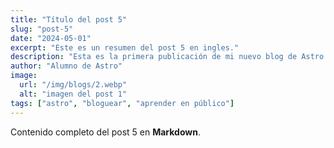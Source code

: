 ```yaml
---
title: "Título del post 5"
slug: "post-5"
date: "2024-05-01"
excerpt: "Este es un resumen del post 5 en ingles."
description: "Esta es la primera publicación de mi nuevo blog de Astro."
author: "Alumno de Astro"
image:
  url: "/img/blogs/2.webp"
  alt: "imagen del post 1"
tags: ["astro", "bloguear", "aprender en público"]
---
```


Contenido completo del post 5 en **Markdown**.
